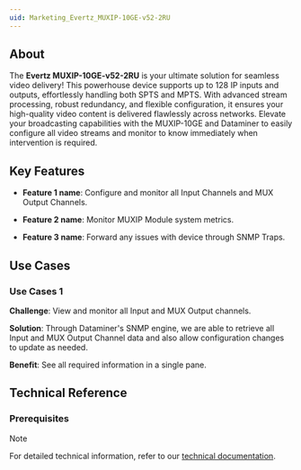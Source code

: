 ```yaml
---
uid: Marketing_Evertz_MUXIP-10GE-v52-2RU
---
```


## About

The **Evertz MUXIP-10GE-v52-2RU** is your ultimate solution for seamless video delivery! This powerhouse device supports up to 128 IP inputs and outputs, effortlessly handling both SPTS and MPTS. With advanced stream processing, robust redundancy, and flexible configuration, it ensures your high-quality video content is delivered flawlessly across networks. Elevate your broadcasting capabilities with the MUXIP-10GE and Dataminer to easily configure all video streams and monitor to know immediately when intervention is required.

## Key Features

- **Feature 1 name**: Configure and monitor all Input Channels and MUX Output Channels.

- **Feature 2 name**: Monitor MUXIP Module system metrics.

- **Feature 3 name**: Forward any issues with device through SNMP Traps.

## Use Cases

### Use Cases 1

**Challenge**: View and monitor all Input and MUX Output channels.

**Solution**: Through Dataminer's SNMP engine, we are able to retrieve all Input and MUX Output Channel data and also allow configuration changes to update as needed.

**Benefit**: See all required information in a single pane.

## Technical Reference

### Prerequisites

> [!NOTE]
> For detailed technical information, refer to our [technical documentation](xref:Connector_help_Evertz_MUXIP-10GE-v52-2RU).